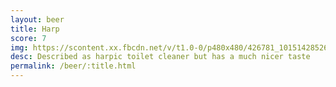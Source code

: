```yaml
---
layout: beer
title: Harp
score: 7
img: https://scontent.xx.fbcdn.net/v/t1.0-0/p480x480/426781_10151428526053745_1807147542_n.jpg?oh=d61c556839fd3a9708a67bd273d26d67&oe=586926AF
desc: Described as harpic toilet cleaner but has a much nicer taste
permalink: /beer/:title.html
---
```

